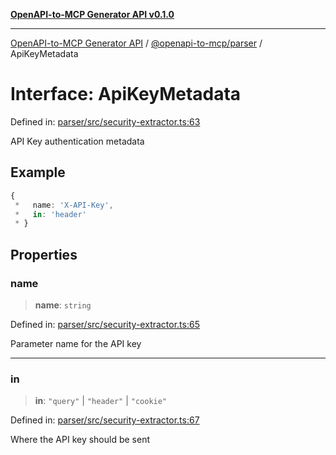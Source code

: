 [**OpenAPI-to-MCP Generator API v0.1.0**](../../../README.md)

***

[OpenAPI-to-MCP Generator API](../../../modules.md) / [@openapi-to-mcp/parser](../README.md) / ApiKeyMetadata

# Interface: ApiKeyMetadata

Defined in: [parser/src/security-extractor.ts:63](https://github.com/salacoste/openapi-mcp-generator/blob/fda5c6400a831cddbad9eacd652e11b2f7410b22/packages/parser/src/security-extractor.ts#L63)

API Key authentication metadata

## Example

```ts
{
 *   name: 'X-API-Key',
 *   in: 'header'
 * }
```

## Properties

### name

> **name**: `string`

Defined in: [parser/src/security-extractor.ts:65](https://github.com/salacoste/openapi-mcp-generator/blob/fda5c6400a831cddbad9eacd652e11b2f7410b22/packages/parser/src/security-extractor.ts#L65)

Parameter name for the API key

***

### in

> **in**: `"query"` \| `"header"` \| `"cookie"`

Defined in: [parser/src/security-extractor.ts:67](https://github.com/salacoste/openapi-mcp-generator/blob/fda5c6400a831cddbad9eacd652e11b2f7410b22/packages/parser/src/security-extractor.ts#L67)

Where the API key should be sent
